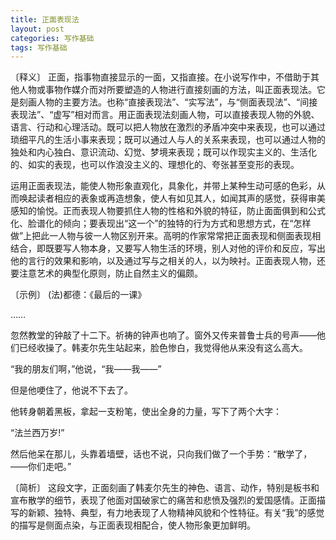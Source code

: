```yaml
---
title: 正面表现法
layout: post
categories: 写作基础
tags: 写作基础
---
```


〔释义〕 正面，指事物直接显示的一面，又指直接。在小说写作中，不借助于其他人物或事物作媒介而对所要塑造的人物进行直接刻画的方法，叫正面表现法。它是刻画人物的主要方法。也称“直接表现法”、“实写法”，与“侧面表现法”、“间接表现法”、“虚写”相对而言。用正面表现法刻画人物，可以直接表现人物的外貌、语言、行动和心理活动。既可以把人物放在激烈的矛盾冲突中来表现，也可以通过琐细平凡的生活小事来表现；既可以通过人与人的关系来表现，也可以通过人物的独处和内心独白、意识流动、幻觉、梦境来表现；既可以作现实主义的、生活化的、如实的表现，也可以作浪没主义的、理想化的、夸张甚至变形的表现。

运用正面表现法，能使人物形象直观化，具象化，并带上某种生动可感的色彩，从而唤起读者相应的表象或再造想象，使人有如见其人，如闻其声的感觉，获得审美感知的愉悦。正而表现人物要抓住人物的性格和外貌的特征，防止面面俱到和公式化、脸谱化的倾向；要表现出“这一个”的独特的行为方式和思想方式，在“怎样做”上把此一人物与彼一人物区别开来。高明的作家常常把正面表现和侧面表现相结合，即既要写人物本身，又要写人物生活的环境，别人对他的评价和反应，写出他的言行的效果和影响，以及通过写与之相关的人，以为映衬。正面表现人物，还要注意艺术的典型化原则，防止自然主义的偏颇。

〔示例〕 (法)都德：《最后的一课》

……

忽然教堂的钟敲了十二下。祈祷的钟声也响了。窗外又传来普鲁士兵的号声——他们已经收操了。韩麦尔先生站起来，脸色惨白，我觉得他从来没有这么高大。

“我的朋友们啊，”他说，“我——我——”

但是他哽住了，他说不下去了。

他转身朝着黑板，拿起一支粉笔，使出全身的力量，写下了两个大字：

“法兰西万岁!”

然后他呆在那儿，头靠着墙壁，话也不说，只向我们做了一个手势：“散学了，——你们走吧。”

〔简析〕 这段文字，正面刻画了韩麦尔先生的神色、语言、动作，特别是板书和宣布散学的细节，表现了他面对国破家亡的痛苦和悲愤及强烈的爱国感情。正面描写的新颖、独特、典型，有力地表现了人物精神风貌和个性特征。有关“我”的感觉的描写是侧面点染，与正面表现相配合，使人物形象更加鲜明。 